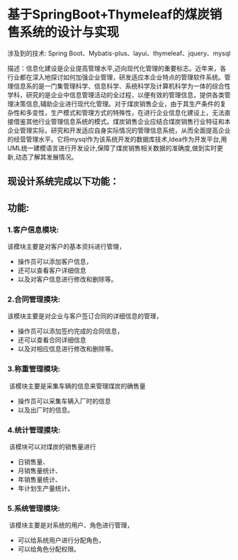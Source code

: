 # 基于SpringBoot+Thymeleaf的煤炭销售系统的设计与实现

涉及到的技术: Spring Boot、Mybatis-plus、layui、thymeleaf、jquery、mysql

描述：信息化建设是企业提高管理水平,迈向现代化管理的重要标志。近年来，各行业都在深入地探讨如何加强企业管理，研发适应本企业特点的管理软件系统。管理信息系的是一门集管理科学、信息科学、系统科学及计算机科学为一体的综合性学科，研究的是企业中信息管理活动的全过程，以便有效的管理信息，提供各类管理决策信息,辅助企业进行现代化管理。对于煤炭销售企业，由于其生产条件的复杂性和多变性，生产模式和管理方式的特殊性，在进行企业信息化建设上，无法直接借鉴其他行业管理信息系统的模式。煤炭销售企业应结合煤炭销售行业特征和本企业管理实际，研究和开发适应自身实际情况的管理信息系统，从而全面提高企业的经营管理水平。它将mysql作为该系统开发的数据库技术,Idea作为开发平台,用UML统一建模语言进行开发设计,保障了煤炭销售相关数据的准确度,做到实时更新,动态了解其发展情况。

## 现设计系统完成以下功能：

## 功能:

### 1.客户信息模块:

该模块主要是对客户的基本资抖进行管理，

- 操作员可以添加客户信息，
- 还可以查看客户详细信息
- 以及对客户信息进行修改和删除等。

### 2.合同管理摸块:

该模块主要是对企业与客户签订合同的详细信息的管理，

- 操作员可以添加签约完成的合同信息，
- 还可以查看合同详细信息
- 以及对相应信息进行修改和删除等。

### 3.称重管理模块:

​	该模块主要是采集车辆的信息来管理煤炭的确售量

- 操作员可以采集车辆入厂时的信息
- 以及出厂时的信息。

### 4.统计管理摸块:

​	该模块可以对煤炭的销售量进行

- 日销售量、
- 月销售量统计、
- 年销售量统计、
- 年计划生产量统计。

### 5.系统管理模块:

​	该模块主要是对系统的用户、角色进行管理，

- 可以给系统用户进行分配角色，
- 可以给角色分配权限。
